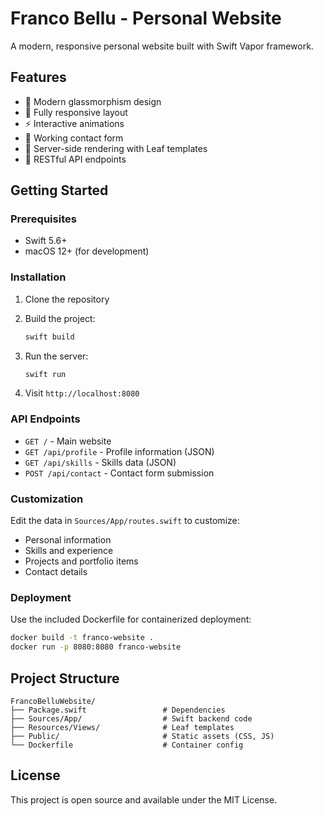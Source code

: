 # Franco Bellu - Personal Website

A modern, responsive personal website built with Swift Vapor framework.

## Features

- 🎨 Modern glassmorphism design
- 📱 Fully responsive layout
- ⚡ Interactive animations
- 📧 Working contact form
- 🚀 Server-side rendering with Leaf templates
- 🔧 RESTful API endpoints

## Getting Started

### Prerequisites
- Swift 5.6+ 
- macOS 12+ (for development)

### Installation

1. Clone the repository
2. Build the project:
   ```bash
   swift build
   ```

3. Run the server:
   ```bash
   swift run
   ```

4. Visit `http://localhost:8080`

### API Endpoints

- `GET /` - Main website
- `GET /api/profile` - Profile information (JSON)
- `GET /api/skills` - Skills data (JSON)
- `POST /api/contact` - Contact form submission

### Customization

Edit the data in `Sources/App/routes.swift` to customize:
- Personal information
- Skills and experience
- Projects and portfolio items
- Contact details

### Deployment

Use the included Dockerfile for containerized deployment:

```bash
docker build -t franco-website .
docker run -p 8080:8080 franco-website
```

## Project Structure

```
FrancoBelluWebsite/
├── Package.swift                 # Dependencies
├── Sources/App/                  # Swift backend code
├── Resources/Views/              # Leaf templates
├── Public/                       # Static assets (CSS, JS)
└── Dockerfile                    # Container config
```

## License

This project is open source and available under the MIT License.
